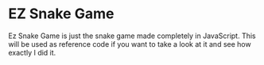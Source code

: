 # EZ Snake Game

Ez Snake Game is just the snake game made completely in JavaScript. This will be used as reference code if you want to take a look at it and see how exactly I did it.

